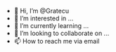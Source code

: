 - 👋 Hi, I’m @Gratecu
- 👀 I’m interested in ...
- 🌱 I’m currently learning ...
- 💞️ I’m looking to collaborate on ...
- 📫 How to reach me via email

<!---
Gratecu/Gratecu is a ✨ special ✨ repository because its `README.md` (this file) appears on your GitHub profile.
You can click the Preview link to take a look at your changes.
--->
